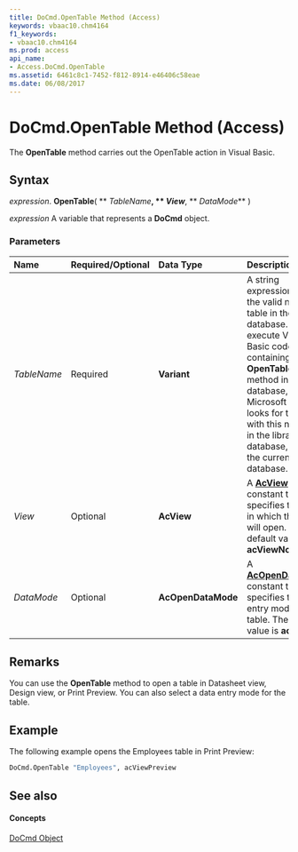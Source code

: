 ```yaml
---
title: DoCmd.OpenTable Method (Access)
keywords: vbaac10.chm4164
f1_keywords:
- vbaac10.chm4164
ms.prod: access
api_name:
- Access.DoCmd.OpenTable
ms.assetid: 6461c8c1-7452-f812-8914-e46406c58eae
ms.date: 06/08/2017
---
```



# DoCmd.OpenTable Method (Access)

The **OpenTable** method carries out the OpenTable action in Visual Basic.


## Syntax

 _expression_. **OpenTable**( ** _TableName_**, ** _View_**, ** _DataMode_** )

 _expression_ A variable that represents a **DoCmd** object.


### Parameters



|**Name**|**Required/Optional**|**Data Type**|**Description**|
|:-----|:-----|:-----|:-----|
| _TableName_|Required|**Variant**|A string expression that's the valid name of a table in the current database. If you execute Visual Basic code containing the **OpenTable** method in a library database, Microsoft Access looks for the table with this name first in the library database, then in the current database.|
| _View_|Optional|**AcView**|A **[AcView](acview-enumeration-access.md)** constant that specifies the view in which the table will open. The default value is **acViewNormal**.|
| _DataMode_|Optional|**AcOpenDataMode**|A **[AcOpenDataMode](acopendatamode-enumeration-access.md)** constant that specifies the data entry mode for the table. The default value is **acEdit**.|

## Remarks

You can use the **OpenTable** method to open a table in Datasheet view, Design view, or Print Preview. You can also select a data entry mode for the table.


## Example

The following example opens the Employees table in Print Preview:


```vb
DoCmd.OpenTable "Employees", acViewPreview
```


## See also


#### Concepts


[DoCmd Object](docmd-object-access.md)

